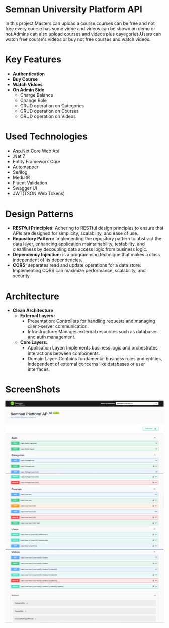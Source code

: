 # Semnan University Platform API
In this project Masters can upload a course.courses can be free and not free.every course has some vidoe and videos can be shown on demo or not.Admins can also upload courses and videos plus cayegories.Users can watch free course's videos or buy not free courses and watch videos.

# Key Features
- **Authentication**
- **Buy Course**
- **Watch Vidoes**
- **On Admin Side**
  - Charge Balance
  - Change Role
  - CRUD operation on Categories
  - CRUD operation on Courses
  - CRUD operation on Videos

# Used Technologies
- Asp.Net Core Web Api
- .Net 7
- Entity Framework Core
- Automapper
- Serilog
- MediatR
- Fluent Validation
- Swagger UI
- JWT(TSON Web Tokens)

# Design Patterns
- **RESTful Principles:** Adhering to RESTful design principles to ensure that APIs are designed for simplicity, scalability, and ease of use.
- **Repository Pattern:** Implementing the repository pattern to abstract the data layer, enhancing application maintainability, testability, and cleanliness by decoupling data access logic from business logic.
- **Dependency Injection:** is a programming technique that makes a class independent of its dependencies.
- **CQRS:** separates read and update operations for a data store. Implementing CQRS  can maximize performance, scalability, and security.

# Architecture
- **Clean Architecture**
  - **External Layers:**
    - Presentation: Controllers for handling requests and managing client-server communication.
    - Infrastructure: Manages external resources such as databases and auth management.
  - **Core Layers:**
    - Application Layer: Implements business logic and orchestrates interactions between components.
    - Domain Layer: Contains fundamental business rules and entities, independent of external concerns like databases or user interfaces.

# ScreenShots
![Screenshot of a comment on a GitHub issue showing an image, added in the Markdown, of an Octocat smiling and raising a tentacle.](/src/SemnanCourse.API/wwwroot/ScreenShots/1.PNG)
![Screenshot of a comment on a GitHub issue showing an image, added in the Markdown, of an Octocat smiling and raising a tentacle.](/src/SemnanCourse.API/wwwroot/ScreenShots/2.PNG)
![Screenshot of a comment on a GitHub issue showing an image, added in the Markdown, of an Octocat smiling and raising a tentacle.](/src/SemnanCourse.API/wwwroot/ScreenShots/3.PNG)
